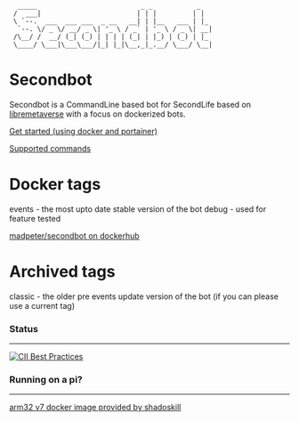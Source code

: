 

```
  _____                          _ _           _
 /  ___|                        | | |         | |
 \ `--.  ___  ___ ___  _ __   __| | |__   ___ | |_
  `--. \/ _ \/ __/ _ \| '_ \ / _` | '_ \ / _ \| __|
 /\__/ /  __/ (_| (_) | | | | (_| | |_) | (_) | |_
 \____/ \___|\___\___/|_| |_|\__,_|_.__/ \___/ \__|
```
# Secondbot
Secondbot is a CommandLine based bot for SecondLife based on [libremetaverse](https://github.com/cinderblocks/libremetaverse/) with a focus
on dockerized bots.

[Get started (using docker and portainer)](https://github.com/Madpeterz/SecondBot/wiki/Getting-started-(Docker))

[Supported commands](https://wiki.blackatom.win/)


Docker tags
====
events - the most upto date stable version of the bot
debug - used for feature tested

[madpeter/secondbot on dockerhub](https://hub.docker.com/r/madpeter/secondbot)


Archived tags
====
classic - the older pre events update version of the bot (if you can please use a current tag)



### Status
---
[![CII Best Practices](https://bestpractices.coreinfrastructure.org/projects/3765/badge)](https://bestpractices.coreinfrastructure.org/projects/3765)


### Running on a pi?
---
[arm32 v7 docker image provided by shadoskill](https://hub.docker.com/r/shadoskill/secondbot_arm)


